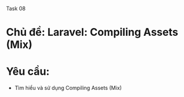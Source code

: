 Task 08

# Chủ đề: Laravel: Compiling Assets (Mix)

# Yêu cầu:
- Tìm hiểu và sử dụng Compiling Assets (Mix)
